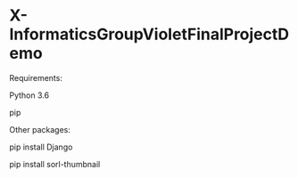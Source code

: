 # X-InformaticsGroupVioletFinalProjectDemo

Requirements:

Python 3.6

pip

Other packages:

pip install Django

pip install sorl-thumbnail
